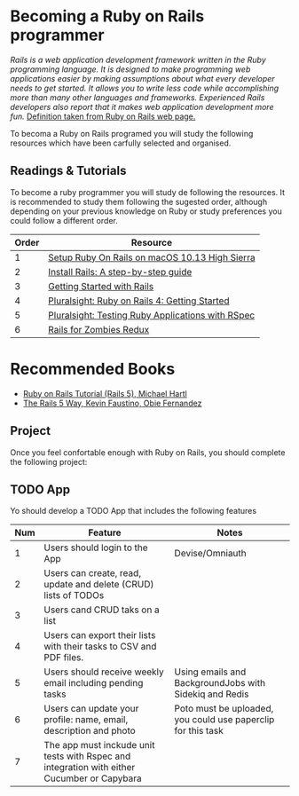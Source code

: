 # Becoming a Ruby on Rails programmer

*Rails is a web application development framework written in the Ruby programming language. It is designed to make programming web applications easier by making assumptions about what every developer needs to get started. It allows you to write less code while accomplishing more than many other languages and frameworks. Experienced Rails developers also report that it makes web application development more fun.* [Definition taken from Ruby on Rails web page.](http://guides.rubyonrails.org/getting_started.html)

To becoma a Ruby on Rails programed you will study the following resources which have been carfully selected and organised. 

## Readings & Tutorials

To become a ruby programmer you will study de following the resources. It is recommended to study them following the sugested order, although depending on your previous knowledge on Ruby or study preferences you could follow a different order.

Order | Resource 
----- | ---- 
1 | [Setup Ruby On Rails on macOS 10.13 High Sierra](https://gorails.com/setup/osx/10.13-high-sierra)
2 | [Install Rails: A step-by-step guide](http://www.installrails.com/)
3 | [Getting Started with Rails](http://guides.rubyonrails.org/getting_started.html)
4 | [Pluralsight: Ruby on Rails 4: Getting Started](https://www.pluralsight.com/courses/ruby-rails-4-getting-started)
5 | [Pluralsight: Testing Ruby Applications with RSpec](https://www.pluralsight.com/courses/rspec-ruby-application-testing)
6 | [Rails for Zombies Redux](https://www.codeschool.com/courses/rails-for-zombies-redux)

# Recommended Books

* [Ruby on Rails Tutorial (Rails 5), Michael Hartl](https://www.railstutorial.org/book)
* [The Rails 5 Way, Kevin Faustino, Obie Fernandez](https://www.safaribooksonline.com/library/view/the-rails-5/9780134657691/)

## Project

Once you feel confortable enough with Ruby on Rails, you should complete the following project:

## TODO App

Yo should develop a TODO App that includes the following features

Num | Feature | Notes
----- | ---- | ---- 
1 | Users should login to the App | Devise/Omniauth  
2 | Users can create, read, update and delete (CRUD) lists of TODOs |
3 | Users cand CRUD taks on a list |
4 | Users can export their lists with their tasks to CSV and PDF files. |
5 | Users should receive weekly email including pending tasks | Using emails and BackgroundJobs with Sidekiq and Redis
6 | Users can update your profile: name, email, description and photo | Poto must be uploaded, you could use paperclip for this task
7 | The app must inckude unit tests with Rspec and integration with either Cucumber or Capybara |

